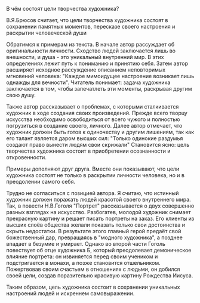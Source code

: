В чём состоят цели творчества художника?

В.Я.Брюсов считает, что цели творчества художника состоят в сохранении памятных моментов, пересказе своего настроения и раскрытии человеческой души

Обратимся к примерам из текста. В начале автор рассуждает об оригинальности личности. Сходство людей заключается лишь во внешности, и душа - это уникальный внутренний мир. В этих определениях лежит путь к пониманию и принятию себя. Затем автор расширяет исходное рассуждение описанием неповторимых мгновений человека: "Каждое мимоидущее настроение возникает лишь однажды для вечности". Читатель понимает: задача художника заключается в том, чтобы запечатлеть эти моменты, раскрывая другим свою душу. 

Также автор рассказывает о проблемах, с которыми сталкивается художник в ходе создания своих произведений. Прежде всего творцу искусства необходимо освободиться от всего чужого и полностью погрузиться в создание своего, личного. Далее автор отмечает, что художник должен быть готов к одиночеству и другим лишениям, так как его талант является даром высших сил: "Только одинокие раздумья создают право вынести людям свои скрижали" Становится ясно: цель творчества художника состоит в приобретении осознанности и откровенности. 

Примеры дополняют друг друга. Вместе они показывают, что цели художника состоят не только в раскрытии личности человека, но и в преодолении самого себя.

Трудно не согласиться с позицией автора. Я считаю, что истинный художник должен поражать людей красотой своего внутреннего мира. Так, в повести Н.В.Гоголя "Портрет" рассказывается о двух совершенно разных взглядах на искусство. Разбогатев, молодой художник снимает прекрасную картину и решает писать портреты на заказ. Его клиенты из высших слоёв общества желали показать только свои достоинства и скрыть недостатки. В результате этого главный герой предаёт свой божественный дар, превращаясь в "модного художника", а позднее впадает в безумие и умирает. Однако во второй части Гоголь повествует об отце художника Б, который преодолевает демоническое влияние портрета: он извиняется перед своим учеником и подстригается в монахи, а позже становится отшельником. Пожертвовав своим счастьем в отношениях с людьми, он добился своей цели, создав поразительно красивую картину Рождества Иисуса. 

Таким образом, цель художника состоит в сохранении уникальных настроений людей и искреннем самовыражении. 

